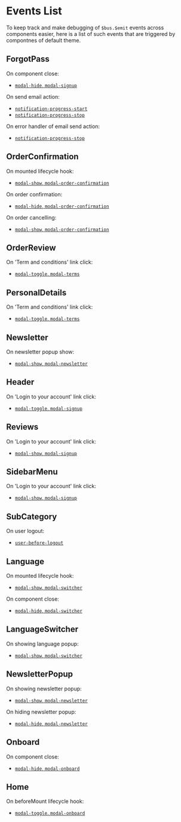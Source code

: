 # Events List

To keep track and make debugging of `$bus.$emit` events across components easier, here is a list of such events that are triggered by compontnes of default theme.

## ForgotPass

On component close:
- [`modal-hide`, `modal-signup`](https://github.com/DivanteLtd/vue-storefront/blob/6c100f978aa79975e4db22be3cefa7f8d38b4c97/src/themes/default/components/core/blocks/Auth/ForgotPass.vue#L80)

On send email action:
- [`notification-progress-start`](https://github.com/DivanteLtd/vue-storefront/blob/6c100f978aa79975e4db22be3cefa7f8d38b4c97/src/themes/default/components/core/blocks/Auth/ForgotPass.vue#L95)
- [`notification-progress-stop`](https://github.com/DivanteLtd/vue-storefront/blob/6c100f978aa79975e4db22be3cefa7f8d38b4c97/src/themes/default/components/core/blocks/Auth/ForgotPass.vue#L97)

On error handler of email send action:
- [`notification-progress-stop`](https://github.com/DivanteLtd/vue-storefront/blob/6c100f978aa79975e4db22be3cefa7f8d38b4c97/src/themes/default/components/core/blocks/Auth/ForgotPass.vue#L109)

## OrderConfirmation

On mounted lifecycle hook:
- [`modal-show`, `modal-order-confirmation`](https://github.com/DivanteLtd/vue-storefront/blob/6c100f978aa79975e4db22be3cefa7f8d38b4c97/src/themes/default/components/core/blocks/Checkout/OrderConfirmation.vue#L65)

On order confirmation:
- [`modal-hide`, `modal-order-confirmation`](https://github.com/DivanteLtd/vue-storefront/blob/6c100f978aa79975e4db22be3cefa7f8d38b4c97/src/themes/default/components/core/blocks/Checkout/OrderConfirmation.vue#L71)

On order cancelling:
- [`modal-show`, `modal-order-confirmation`](https://github.com/DivanteLtd/vue-storefront/blob/6c100f978aa79975e4db22be3cefa7f8d38b4c97/src/themes/default/components/core/blocks/Checkout/OrderConfirmation.vue#L75)

## OrderReview

On 'Term and conditions' link click:
- [`modal-toggle`, `modal-terms`](https://github.com/DivanteLtd/vue-storefront/blob/6c100f978aa79975e4db22be3cefa7f8d38b4c97/src/themes/default/components/core/blocks/Checkout/OrderReview.vue#L51)

## PersonalDetails

On 'Term and conditions' link click:
- [`modal-toggle`, `modal-terms`](https://github.com/DivanteLtd/vue-storefront/blob/6c100f978aa79975e4db22be3cefa7f8d38b4c97/src/themes/default/components/core/blocks/Checkout/PersonalDetails.vue#L151)

## Newsletter

On newsletter popup show:
- [`modal-show`, `modal-newsletter`](https://github.com/DivanteLtd/vue-storefront/blob/6c100f978aa79975e4db22be3cefa7f8d38b4c97/src/themes/default/components/core/blocks/Footer/Newsletter.vue#L49)

## Header

On 'Login to your account' link click:
- [`modal-toggle`, `modal-signup`](https://github.com/DivanteLtd/vue-storefront/blob/6c100f978aa79975e4db22be3cefa7f8d38b4c97/src/themes/default/components/core/blocks/Header/Header.vue#L122)

## Reviews

On 'Login to your account' link click:
- [`modal-show`, `modal-signup`](https://github.com/DivanteLtd/vue-storefront/blob/6c100f978aa79975e4db22be3cefa7f8d38b4c97/src/themes/default/components/core/blocks/Reviews/Reviews.vue#L155)

## SidebarMenu

On 'Login to your account' link click:
- [`modal-show`, `modal-signup`](https://github.com/DivanteLtd/vue-storefront/blob/6c100f978aa79975e4db22be3cefa7f8d38b4c97/src/themes/default/components/core/blocks/SidebarMenu/SidebarMenu.vue#L201)

## SubCategory

On user logout:
- [`user-before-logout`](https://github.com/DivanteLtd/vue-storefront/blob/6c100f978aa79975e4db22be3cefa7f8d38b4c97/src/themes/default/components/core/blocks/SidebarMenu/SubCategory.vue#L131)

## Language

On mounted lifecycle hook:
- [`modal-show`, `modal-switcher`](https://github.com/DivanteLtd/vue-storefront/blob/6c100f978aa79975e4db22be3cefa7f8d38b4c97/src/themes/default/components/core/blocks/Switcher/Language.vue#L55)

On component close:
- [`modal-hide`, `modal-switcher`](https://github.com/DivanteLtd/vue-storefront/blob/6c100f978aa79975e4db22be3cefa7f8d38b4c97/src/themes/default/components/core/blocks/Switcher/Language.vue#L60)

## LanguageSwitcher

On showing language popup:
- [`modal-show`, `modal-switcher`](https://github.com/DivanteLtd/vue-storefront/blob/6c100f978aa79975e4db22be3cefa7f8d38b4c97/src/themes/default/components/core/LanguageSwitcher.vue#L30)

## NewsletterPopup

On showing newsletter popup:
- [`modal-show`, `modal-newsletter`](https://github.com/DivanteLtd/vue-storefront/blob/6c100f978aa79975e4db22be3cefa7f8d38b4c97/src/themes/default/components/core/NewsletterPopup.vue#L54)

On hiding newsletter popup:
- [`modal-hide`, `modal-newsletter`](https://github.com/DivanteLtd/vue-storefront/blob/6c100f978aa79975e4db22be3cefa7f8d38b4c97/src/themes/default/components/core/NewsletterPopup.vue#L67)

## Onboard

On component close:
- [`modal-hide`, `modal-onboard`](https://github.com/DivanteLtd/vue-storefront/blob/6c100f978aa79975e4db22be3cefa7f8d38b4c97/src/themes/default/components/theme/blocks/Home/Onboard.vue#L45)

## Home

On beforeMount lifecycle hook:
- [`modal-toggle`, `modal-onboard`](https://github.com/DivanteLtd/vue-storefront/blob/6c100f978aa79975e4db22be3cefa7f8d38b4c97/src/themes/default/pages/Home.vue#L74)
